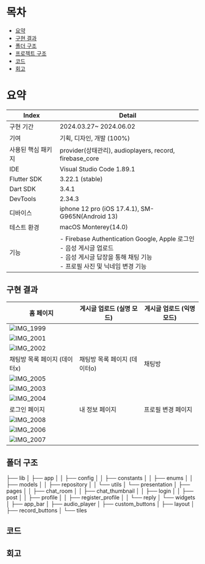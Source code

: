 # 목차
- [요약](#요약)
- [구현 결과](#구현-결과)
- [폴더 구조](#폴더-구조)
- [프로젝트 구조](#프로젝트-구조)
- [코드](#코드)
- [회고](#회고)

# 요약
| Index                | Detail                                                  |
|----------------------|---------------------------------------------------------|
| 구현 기간            | 2024.03.27~ 2024.06.02                                  |
| 기여                 | 기획, 디자인, 개발 (100%)                               |
| 사용된 핵심 패키지   | provider(상태관리), audioplayers, record, firebase_core |
| IDE                  | Visual Studio Code 1.89.1                               |
| Flutter SDK          | 3.22.1 (stable)                                         |
| Dart SDK             | 3.4.1                                                   |
| DevTools             | 2.34.3                                                  |
| 디바이스             | iphone 12 pro (iOS 17.4.1), SM-G965N(Android 13)           |
| 테스트 환경          | macOS Monterey(14.0)                                  |
| 기능                 | - Firebase Authentication Google, Apple 로그인 <br> - 음성 게시글 업로드 <br> - 음성 게시글 답장을 통해 채팅 기능 <br> - 프로필 사진 및 닉네임 변경 기능 |

## 구현 결과
| 홈 페이지 | 게시글 업로드 (실명 모드)         | 게시글 업로드 (익명 모드) |
|--------------------|-------------------|----------------------|
| ![IMG_1999](https://github.com/Yundal0/everyones_tone/assets/101382788/1621b1e8-255d-4419-ba4e-356595caa176) |
| ![IMG_2001](https://github.com/Yundal0/everyones_tone/assets/101382788/e5c6a9d1-e587-4f60-9661-117bd2c14601) |
| ![IMG_2002](https://github.com/Yundal0/everyones_tone/assets/101382788/b15ae0a1-da6f-4596-87b9-e304266de972)
| 채팅방 목록 페이지 (데이터x) | 채팅방 목록 페이지 (데이터o) | 채팅방 |
| ![IMG_2005](https://github.com/Yundal0/everyones_tone/assets/101382788/ae766316-4c20-4cae-970d-b39bc5aa3719) |             
| ![IMG_2003](https://github.com/Yundal0/everyones_tone/assets/101382788/36b700c4-2222-48f6-adc5-815b30b7593a) |            
| ![IMG_2004](https://github.com/Yundal0/everyones_tone/assets/101382788/db511457-1eaf-4fb5-a6c4-e94b80f7ec2c)               
| 로그인 페이지 | 내 정보 페이지 | 프로필 변경 페이지 |
| ![IMG_2008](https://github.com/Yundal0/everyones_tone/assets/101382788/34ff1097-471b-4947-b034-dbf3bbe7cd48) |             
| ![IMG_2006](https://github.com/Yundal0/everyones_tone/assets/101382788/b4c318e5-3475-4f6a-acca-c689410e3a1a) |            
| ![IMG_2007](https://github.com/Yundal0/everyones_tone/assets/101382788/c24c8bd9-40d0-4d65-820e-f6b48f0a15f3)             

## 폴더 구조
├── lib
│ ├── app
│ │ ├── config
│ │ ├── constants
│ │ ├── enums
│ │ ├── models
│ │ ├── repository
│ │ └── utils
│ └── presentation
│ ├── pages
│ │ ├── chat_room
│ │ ├── chat_thumbnail
│ │ ├── login
│ │ ├── post
│ │ ├── profile
│ │ ├── register_profile
│ │ └── reply
│ └── widgets
│ ├── app_bar
│ ├── audio_player
│ ├── custom_buttons
│ ├── layout
│ ├── record_buttons
│ └── tiles


## 코드

## 회고
